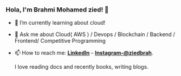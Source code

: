 ### Hola, I'm Brahmi Mohamed zied! 👋

- 🌱 I’m currently learning about cloud!
- 💬 Ask me about Cloud( AWS ) / Devops / Blockchain / Backend / Frontend/ Competitive Programming
- 📫 How to reach me: [**LinkedIn**](https://www.linkedin.com/in/mohamed-zied-brahmi/) - [**Instagram-@ziedbrah**](https://www.instagram.com/ziedbrah/). 

  
  
  I love reading docs and recently books, writing blogs.
